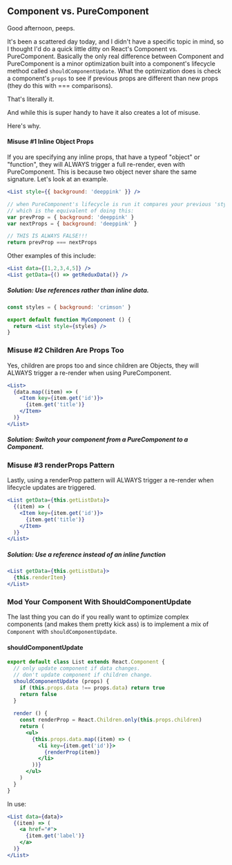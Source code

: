 ## Component vs. PureComponent

Good afternoon, peeps.

It's been a scattered day today, and I didn't have a specific topic in mind, so I thought I'd do a quick little ditty on React's Component vs. PureComponent.
Basically the only real difference between Component and PureComponent is a minor optimization built into a component's lifecycle method called `shouldComponentUpdate`.
What the optimization does is check a component's `props` to see if previous props are different than new props (they do this with === comparisons).

That's literally it.

And while this is super handy to have it also creates a lot of misuse.

Here's why.

#### Misuse #1 Inline Object Props
If you are specifying any inline props, that have a typeof "object" or "function", they will ALWAYS trigger a full re-render, even with PureComponent. This is because two object never share the same signature. Let's look at an example.
```jsx
<List style={{ background: 'deeppink' }} />

// when PureComponent's lifecycle is run it compares your previous 'style' prop to the new 'style' props,
// which is the equivalent of doing this:
var prevProp = { background: 'deeppink' }
var nextProps = { background: 'deeppink' }

// THIS IS ALWAYS FALSE!!!
return prevProp === nextProps
```
Other examples of this include:
```jsx
<List data={[1,2,3,4,5]} />
<List getData={() => getReduxData()} />
```

##### Solution: Use references rather than inline data.
```jsx
const styles = { background: 'crimson' }

export default function MyComponent () {
  return <List style={styles} />
}
```

### Misuse #2 Children Are Props Too
Yes, children are props too and since children are Objects, they will ALWAYS trigger a re-render when using PureComponent.
```jsx
<List>
  {data.map((item) => (
    <Item key={item.get('id')}>
      {item.get('title')}
    </Item>
  )}
</List>
```
##### Solution: Switch your component from a PureComponent to a Component.

### Misuse #3 renderProps Pattern
Lastly, using a renderProp pattern will ALWAYS trigger a re-render when lifecycle updates are triggered.
```jsx
<List getData={this.getListData}>
  {(item) => (
    <Item key={item.get('id')}>
      {item.get('title')}
    </Item>
  )}
</List>
```
##### Solution: Use a reference instead of an inline function
```jsx
<List getData={this.getListData}>
  {this.renderItem}
</List>
```

### Mod Your Component With ShouldComponentUpdate
The last thing you can do if you really want to optimize complex components (and makes them pretty kick ass) is to implement a mix of `Component` with `shouldComponentUpdate`.

#### shouldComponentUpdate
```jsx
export default class List extends React.Component {
  // only update component if data changes.
  // don't update component if children change.
  shouldComponentUpdate (props) {
    if (this.props.data !== props.data) return true
    return false
  }
  
  render () {
    const renderProp = React.Children.only(this.props.children)
    return (
      <ul>
        {this.props.data.map((item) => (
          <li key={item.get('id')}>
            {renderProp(item)}
          </li>
        ))}
      </ul>
    )
  }
}
```
In use:
```jsx
<List data={data}>
  {(item) => (
    <a href="#">
      {item.get('label')}
    </a>
  )}
</List>
```
